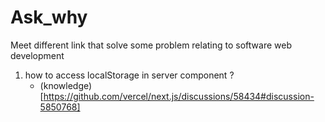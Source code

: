 # Ask_why
Meet different link that solve some problem relating to software web development

1. how to access localStorage in server component ?
     - (knowledge)[https://github.com/vercel/next.js/discussions/58434#discussion-5850768]
